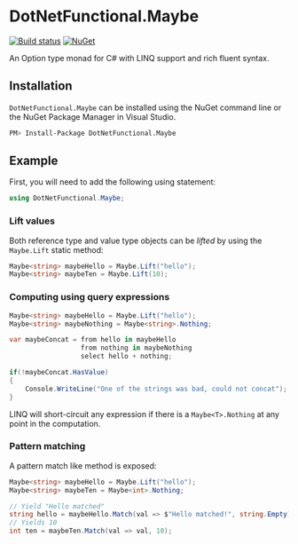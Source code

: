 # DotNetFunctional.Maybe

[![Build status](https://ci.appveyor.com/api/projects/status/jokc9aicecq0tvs1/branch/master?svg=true)](https://ci.appveyor.com/project/jotatoledo/maybe/branch/master)
[![NuGet](http://img.shields.io/nuget/v/DotNetFunctional.Maybe.svg?logo=nuget)](https://www.nuget.org/packages/DotNetFunctional.Maybe/)

An Option type monad for C# with LINQ support and rich fluent syntax.

## Installation

`DotNetFunctional.Maybe` can be installed using the NuGet command line or the NuGet Package Manager in Visual Studio.

```bash
PM> Install-Package DotNetFunctional.Maybe
```

## Example

First, you will need to add the following using statement:

```csharp
using DotNetFunctional.Maybe;
```

### Lift values

Both reference type and value type objects can be _lifted_ by using the `Maybe.Lift` static method:

```csharp
Maybe<string> maybeHello = Maybe.Lift("hello");
Maybe<string> maybeTen = Maybe.Lift(10);
```

### Computing using query expressions

```csharp
Maybe<string> maybeHello = Maybe.Lift("hello");
Maybe<string> maybeNothing = Maybe<string>.Nothing;

var maybeConcat = from hello in maybeHello
                  from nothing in maybeNothing
                  select hello + nothing;

if(!maybeConcat.HasValue)
{
    Console.WriteLine("One of the strings was bad, could not concat");
}
```

LINQ will short-circuit any expression if there is a `Maybe<T>.Nothing` at any point in the computation.

### Pattern matching

A pattern match like method is exposed:

```csharp
Maybe<string> maybeHello = Maybe.Lift("hello");
Maybe<string> maybeTen = Maybe<int>.Nothing;

// Yield "Hello matched"
string hello = maybeHello.Match(val => $"Hello matched!", string.Empty);
// Yields 10
int ten = maybeTen.Match(val => val, 10);
```